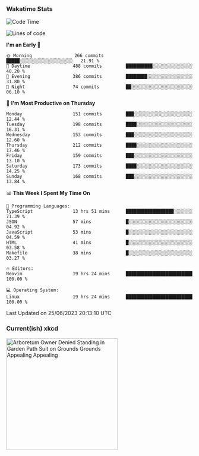 ### Wakatime Stats
<!--START_SECTION:waka-->
![Code Time](http://img.shields.io/badge/Code%20Time-1%2C781%20hrs%2016%20mins-blue)

![Lines of code](https://img.shields.io/badge/From%20Hello%20World%20I%27ve%20Written-760.0%20thousand%20lines%20of%20code-blue)

**I'm an Early 🐤** 

```text
🌞 Morning                266 commits         █████░░░░░░░░░░░░░░░░░░░░   21.91 % 
🌆 Daytime                488 commits         ██████████░░░░░░░░░░░░░░░   40.20 % 
🌃 Evening                386 commits         ████████░░░░░░░░░░░░░░░░░   31.80 % 
🌙 Night                  74 commits          ██░░░░░░░░░░░░░░░░░░░░░░░   06.10 % 
```
📅 **I'm Most Productive on Thursday** 

```text
Monday                   151 commits         ███░░░░░░░░░░░░░░░░░░░░░░   12.44 % 
Tuesday                  198 commits         ████░░░░░░░░░░░░░░░░░░░░░   16.31 % 
Wednesday                153 commits         ███░░░░░░░░░░░░░░░░░░░░░░   12.60 % 
Thursday                 212 commits         ████░░░░░░░░░░░░░░░░░░░░░   17.46 % 
Friday                   159 commits         ███░░░░░░░░░░░░░░░░░░░░░░   13.10 % 
Saturday                 173 commits         ████░░░░░░░░░░░░░░░░░░░░░   14.25 % 
Sunday                   168 commits         ███░░░░░░░░░░░░░░░░░░░░░░   13.84 % 
```


📊 **This Week I Spent My Time On** 

```text
💬 Programming Languages: 
TypeScript               13 hrs 51 mins      ██████████████████░░░░░░░   71.39 % 
JSON                     57 mins             █░░░░░░░░░░░░░░░░░░░░░░░░   04.92 % 
JavaScript               53 mins             █░░░░░░░░░░░░░░░░░░░░░░░░   04.59 % 
HTML                     41 mins             █░░░░░░░░░░░░░░░░░░░░░░░░   03.58 % 
Makefile                 38 mins             █░░░░░░░░░░░░░░░░░░░░░░░░   03.27 % 

🔥 Editors: 
Neovim                   19 hrs 24 mins      █████████████████████████   100.00 % 

💻 Operating System: 
Linux                    19 hrs 24 mins      █████████████████████████   100.00 % 
```


 Last Updated on 25/06/2023 20:13:10 UTC
<!--END_SECTION:waka-->

### Current(ish) xkcd
<a id="xkcd-a" title="Arboretum Owner Denied Standing in Garden Path Suit on Grounds Grounds Appealing Appealing" href="https://www.xkcd.com" target="_blank">
        <img align="center" id="xkcd-img" src="https://imgs.xkcd.com/comics/garden_path_sentence.png" alt="Arboretum Owner Denied Standing in Garden Path Suit on Grounds Grounds Appealing Appealing" height=300 />
</a>
